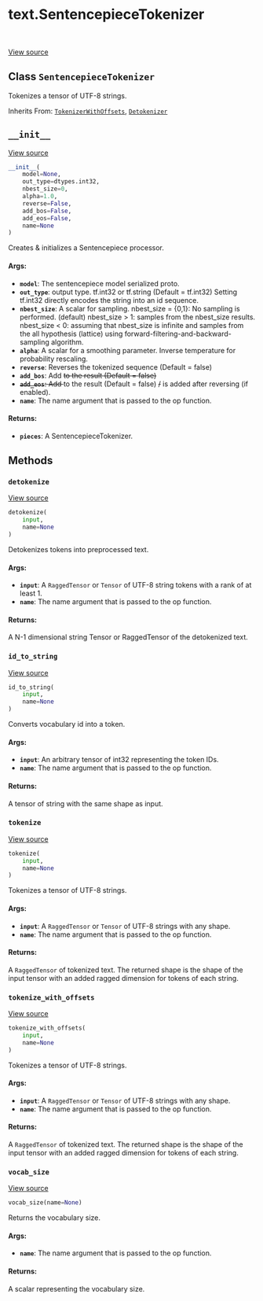 <div itemscope itemtype="http://developers.google.com/ReferenceObject">
<meta itemprop="name" content="text.SentencepieceTokenizer" />
<meta itemprop="path" content="Stable" />
<meta itemprop="property" content="__init__"/>
<meta itemprop="property" content="detokenize"/>
<meta itemprop="property" content="id_to_string"/>
<meta itemprop="property" content="tokenize"/>
<meta itemprop="property" content="tokenize_with_offsets"/>
<meta itemprop="property" content="vocab_size"/>
</div>

# text.SentencepieceTokenizer

<!-- Insert buttons and diff -->

<table class="tfo-notebook-buttons tfo-api" align="left">
</table>

<a target="_blank" href="https://github.com/tensorflow/text/tree/master/tensorflow_text/python/ops/sentencepiece_tokenizer.py">View
source</a>

## Class `SentencepieceTokenizer`

Tokenizes a tensor of UTF-8 strings.

Inherits From: [`TokenizerWithOffsets`](../text/TokenizerWithOffsets.md),
[`Detokenizer`](../text/Detokenizer.md)

<!-- Placeholder for "Used in" -->

<h2 id="__init__"><code>__init__</code></h2>

<a target="_blank" href="https://github.com/tensorflow/text/tree/master/tensorflow_text/python/ops/sentencepiece_tokenizer.py">View
source</a>

```python
__init__(
    model=None,
    out_type=dtypes.int32,
    nbest_size=0,
    alpha=1.0,
    reverse=False,
    add_bos=False,
    add_eos=False,
    name=None
)
```

Creates & initializes a Sentencepiece processor.

#### Args:

*   <b>`model`</b>: The sentencepiece model serialized proto.
*   <b>`out_type`</b>: output type. tf.int32 or tf.string (Default = tf.int32)
    Setting tf.int32 directly encodes the string into an id sequence.
*   <b>`nbest_size`</b>: A scalar for sampling. nbest_size = {0,1}: No sampling
    is performed. (default) nbest_size > 1: samples from the nbest_size results.
    nbest_size < 0: assuming that nbest_size is infinite and samples from the
    all hypothesis (lattice) using forward-filtering-and-backward-sampling
    algorithm.
*   <b>`alpha`</b>: A scalar for a smoothing parameter. Inverse temperature for
    probability rescaling.
*   <b>`reverse`</b>: Reverses the tokenized sequence (Default = false)
*   <b>`add_bos`</b>: Add <s> to the result (Default = false)
*   <b>`add_eos`</b>: Add </s> to the result (Default = false) <s>/</s> is added
    after reversing (if enabled).
*   <b>`name`</b>: The name argument that is passed to the op function.

#### Returns:

*   <b>`pieces`</b>: A SentencepieceTokenizer.

## Methods

<h3 id="detokenize"><code>detokenize</code></h3>

<a target="_blank" href="https://github.com/tensorflow/text/tree/master/tensorflow_text/python/ops/sentencepiece_tokenizer.py">View
source</a>

```python
detokenize(
    input,
    name=None
)
```

Detokenizes tokens into preprocessed text.

#### Args:

*   <b>`input`</b>: A `RaggedTensor` or `Tensor` of UTF-8 string tokens with a
    rank of at least 1.
*   <b>`name`</b>: The name argument that is passed to the op function.

#### Returns:

A N-1 dimensional string Tensor or RaggedTensor of the detokenized text.

<h3 id="id_to_string"><code>id_to_string</code></h3>

<a target="_blank" href="https://github.com/tensorflow/text/tree/master/tensorflow_text/python/ops/sentencepiece_tokenizer.py">View
source</a>

```python
id_to_string(
    input,
    name=None
)
```

Converts vocabulary id into a token.

#### Args:

*   <b>`input`</b>: An arbitrary tensor of int32 representing the token IDs.
*   <b>`name`</b>: The name argument that is passed to the op function.

#### Returns:

A tensor of string with the same shape as input.

<h3 id="tokenize"><code>tokenize</code></h3>

<a target="_blank" href="https://github.com/tensorflow/text/tree/master/tensorflow_text/python/ops/sentencepiece_tokenizer.py">View
source</a>

```python
tokenize(
    input,
    name=None
)
```

Tokenizes a tensor of UTF-8 strings.

#### Args:

*   <b>`input`</b>: A `RaggedTensor` or `Tensor` of UTF-8 strings with any
    shape.
*   <b>`name`</b>: The name argument that is passed to the op function.

#### Returns:

A `RaggedTensor` of tokenized text. The returned shape is the shape of the input
tensor with an added ragged dimension for tokens of each string.

<h3 id="tokenize_with_offsets"><code>tokenize_with_offsets</code></h3>

<a target="_blank" href="https://github.com/tensorflow/text/tree/master/tensorflow_text/python/ops/sentencepiece_tokenizer.py">View
source</a>

```python
tokenize_with_offsets(
    input,
    name=None
)
```

Tokenizes a tensor of UTF-8 strings.

#### Args:

*   <b>`input`</b>: A `RaggedTensor` or `Tensor` of UTF-8 strings with any
    shape.
*   <b>`name`</b>: The name argument that is passed to the op function.

#### Returns:

A `RaggedTensor` of tokenized text. The returned shape is the shape of the input
tensor with an added ragged dimension for tokens of each string.

<h3 id="vocab_size"><code>vocab_size</code></h3>

<a target="_blank" href="https://github.com/tensorflow/text/tree/master/tensorflow_text/python/ops/sentencepiece_tokenizer.py">View
source</a>

```python
vocab_size(name=None)
```

Returns the vocabulary size.

#### Args:

*   <b>`name`</b>: The name argument that is passed to the op function.

#### Returns:

A scalar representing the vocabulary size.
